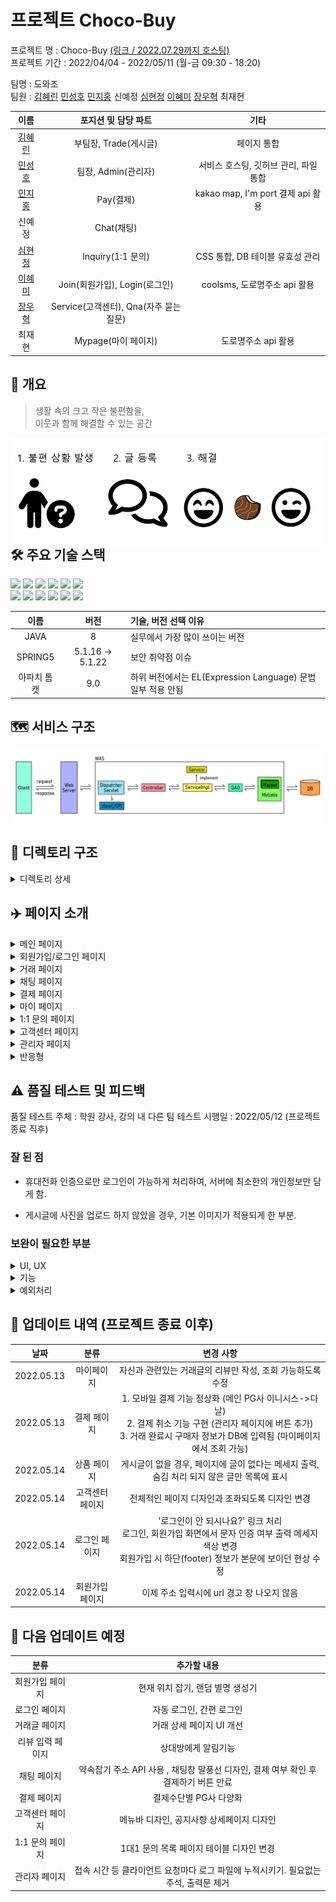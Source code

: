 # 프로젝트 Choco-Buy

프로젝트 명 : Choco-Buy [(링크 / 2022.07.29까지 호스팅)](http://chocobuy250.ml:8080/)    
프로젝트 기간 : 2022/04/04 - 2022/05/11 (월-금 09:30 - 18:20)  

팀명 : 도와조  
팀원 : [김혜린](https://github.com/gimae1) [민성호](https://github.com/Hernameis) [민지홍](https://github.com/may-jh) 신예정 [심현정](https://github.com/jwsimhj97) [이혜미](https://github.com/Flowerdrumsong) [장우혁](https://github.com/dgh03052) 최재현

|                    이름                     |          포지션 및 담당 파트           |                 기타                  |
| :-----------------------------------------: | :------------------------------------: | :-----------------------------------: |
|     [김혜린](https://github.com/gimae1)     |         부팀장, Trade(게시글)          |              페이지 통합              |
|   [민성호](https://github.com/Hernameis)    |          팀장, Admin(관리자)           | 서비스 호스팅, 깃허브 관리, 파일 통합 |
|     [민지홍](https://github.com/may-jh)     |               Pay(결제)                |   kakao map, I'm port 결제 api 활용   |
|                   신예정                    |               Chat(채팅)               |                                       |
|   [심현정](https://github.com/jwsimhj97)    |           Inquiry(1:1 문의)            |    CSS 통합, DB 테이블 유효성 관리    |
| [이혜미](https://github.com/Flowerdrumsong) |     Join(회원가입), Login(로그인)      |     coolsms, 도로명주소 api 활용      |
|    [장우혁](https://github.com/dgh03052)    | Service(고객센터), Qna(자주 묻는 질문) |                                       |
|                   최재현                    |          Mypage(마이 페이지)           |          도로명주소 api 활용          |



## :eyes: 개요

> 생활 속의 크고 작은 불편함을,   
> 이웃과 함께 해결할 수 있는  공간

<img src="./img/chocobuy_concept.png" align="left">



## 🛠 주요 기술 스택

<img src="https://img.shields.io/badge/JAVA-007396?style=for-the-badge&logo=java&logoColor=white"> <img src="https://img.shields.io/badge/spring-6DB33F?style=for-the-badge&logo=spring&logoColor=white"> <img src="https://img.shields.io/badge/Tomcat-F8DC75?style=for-the-badge&logo=apachetomcat&logoColor=black">  <img src="https://img.shields.io/badge/MariaDB-003545?style=for-the-badge&logo=mariadb&logoColor=white"> <img src="https://img.shields.io/badge/AWS-232F3E?style=for-the-badge&logo=amazonaws&logoColor=white"> <img src="https://img.shields.io/badge/Github-181717?style=for-the-badge&logo=github&logoColor=white">  
<img src="https://img.shields.io/badge/html5-E34F26?style=for-the-badge&logo=html5&logoColor=white"> <img src="https://img.shields.io/badge/CSS3-1572B6?style=for-the-badge&logo=css3&logoColor=white"> <img src="https://img.shields.io/badge/JavaScript-F7DF1E?style=for-the-badge&logo=javascript&logoColor=white"> <img src="https://img.shields.io/badge/Bootstrap-7952B3?style=for-the-badge&logo=bootstrap&logoColor=white"> <img src="https://img.shields.io/badge/jQuery-0769AD?style=for-the-badge&logo=jquery&logoColor=white"> <img src="https://img.shields.io/badge/AJAX-232F3E?style=for-the-badge&logo=ajax&logoColor=white"> 

|    이름     |       버전       | 기술, 버전 선택 이유                                        |
| :---------: | :--------------: | :---------------------------------------------------------- |
|    JAVA     |        8         | 실무에서 가장 많이 쓰이는 버전                              |
|   SPRING5   | 5.1.16 -> 5.1.22 | 보안 취약점 이슈                                            |
| 아파치 톰캣 |       9.0        | 하위 버전에서는 EL(Expression Language) 문법 일부 적용 안됨 |

## 🗺️ 서비스 구조



<img src="./img/was_structure.png" align="center">



## :file_folder: 디렉토리 구조

<details>
    <summary>디렉토리 상세</summary>
    <div markdown="1">


      └─src
        └─main
            ├─java
            │  └─com
            │      ├─chocobuy
            │      │  ├─biz
            │      │  │  ├─admin
            │      │  │  │  └─impl
            │      │  │  ├─chat
            │      │  │  │  └─impl
            │      │  │  ├─inquiry
            │      │  │  │  └─impl
            │      │  │  ├─pay
            │      │  │  │  └─impl
            │      │  │  ├─qna
            │      │  │  │  └─impl
            │      │  │  ├─service
            │      │  │  │  └─impl
            │      │  │  ├─trade
            │      │  │  │  └─impl
            │      │  │  ├─user
            │      │  │  │  └─impl
            │      │  │  └─util
            │      │  └─view
            │      │      └─controller
            │      └─my
            │          └─web
            │              └─interceptor
            ├─resources
            │  └─mappings
            └─webapp
                ├─resources
                │  ├─css
                │  ├─img
                │  │  ├─ban
                │  │  ├─common
                │  │  ├─profileImg
                │  │  ├─serviceImg
                │  │  └─upload
                │  └─js
                └─WEB-INF
                    ├─config
                    └─views
                        ├─Admin
                        ├─Chat
                        ├─error
                        ├─Inquiry
                        ├─Join
                        ├─Login
                        ├─Mypage
                        ├─Pay
                        ├─popup
                        ├─Service
                        ├─template
                        └─Trade

</details>



## :airplane: 페이지 소개

<details>
    <summary>메인 페이지</summary>
    <div markdown="1">
<img src="./img/ppt/index.PNG" align="center">

</details>

<details>
    <summary>회원가입/로그인 페이지</summary>
    <div markdown="1">
<img src="./img/ppt/join1.PNG" align="center">

<img src="./img/ppt/join2.PNG" align="center">

<img src="./img/ppt/login1.PNG" align="center">

</details>

<details>
    <summary>거래 페이지</summary>
    <div markdown="1">

<img src="./img/ppt/trade1.PNG" align="center">

<img src="./img/ppt/trade2.PNG" align="center">

<img src="./img/ppt/trade3.PNG" align="center">

</details>

<details>
    <summary>채팅 페이지</summary>
    <div markdown="1">

<img src="./img/ppt/chat1.PNG" align="center">

<img src="./img/ppt/chat2.PNG" align="center">

<img src="./img/ppt/chat3.PNG" align="center">

</details>

<details>
    <summary>결제 페이지</summary>
    <div markdown="1">

<img src="./img/ppt/pay1.PNG" align="center">

<img src="./img/ppt/pay2.PNG" align="center">

</details>

<details>
    <summary>마이 페이지</summary>
    <div markdown="1">

<img src="./img/ppt/mypage1.PNG" align="center">

<img src="./img/ppt/mypage2.PNG" align="center">

</details>

<details>
    <summary>1:1 문의 페이지</summary>
    <div markdown="1">

<img src="./img/ppt/inquiry1.PNG" align="center">

<img src="./img/ppt/inquiry2.PNG" align="center">

<img src="./img/ppt/inquiry3.PNG" align="center">

</details>

<details>
    <summary>고객센터 페이지</summary>
    <div markdown="1">
<img src="./img/ppt/service1.PNG" align="center">

<img src="./img/ppt/service2.PNG" align="center">

<img src="./img/ppt/service3.PNG" align="center">

</details>

<details>
    <summary>관리자 페이지</summary>
    <div markdown="1">
<img src="./img/ppt/admin1.PNG" align="center">

</details>

<details>
    <summary>반응형</summary>
    <div markdown="1">
<img src="./img/ppt/response1.PNG" align="center">
<img src="./img/ppt/response2.PNG" align="center">
<img src="./img/ppt/response3.PNG" align="center">

</details>



## :warning: 품질 테스트 및 피드백

품질 테스트 주체 : 학원 강사, 강의 내 다른 팀
테스트 시행일 : 2022/05/12 (프로젝트 종료 직후)

### 잘 된 점

- 휴대전화 인증으로만 로그인이 가능하게 처리하여, 서버에 최소한의 개인정보만 담게 함.

- 게시글에 사진을 업로드 하지 않았을 경우, 기본 이미지가 적용되게 한 부분.

### 보완이 필요한 부분

<details>
    <summary>UI, UX</summary>
    <div markdown="1">

- 메인 페이지
  - 메인 페이지에서 카테고리 전체가 보이면 좋겠다
  - 메인페이지에서 검색만 하려고 해도 로그인을 요구한다 **-> UI 설계 당시 의도한 부분**
  - 공지사항은 로그인을 하지 않아도 들어갈 수 있으면 좋겠다 **-> UI 설계 당시 의도한 부분**
  - 캐러셀 넣은 영역에 차지한 영역크기에 비해 이미지가 작고 슬라이드 될 때 마다 색이 변함으로, 옆 검색창에도 영향을 준다
  - 로그인을 한 후에 메인페이지가 로그인 안할 때와 다르다.(비주얼영역이 사라지고, 이질감이 든다.)
  - 검색 기능 사용할 경우 에러나는 경우 있다. 다시 사용해본 경우 잘 기능하는가 싶더니 다른 팀원 분 화면에서 오류가 나더라. (비로그인으로 검색어 기능 사용: 가방 > 에러 창으로 이동)
  - 거래화면 리스트에서 검색안됨. 산책만 됨.
- 회원가입
  - url이 노출된 경고 창이 노출됨.
- 상품 페이지
  - 텍스트박스 크기가 고정되어 있지않아서 사용자 임의로 창 크기고 조절 가능.
  - 텍스트박스 아래에는 상품에 대한 가격인지 한 눈에 알아보기가 어렵다
  - 채팅으로 거래하기 페이지로 넘어가서 채팅을 하면 입력하지 않고도 전송이 되고, 시점이 스크롤을 따라가지 않는다.
  - 게시물이 없는 카테고리 선택시 안내문구가 없는 빈 페이지가 나온다.
- 마이페이지
  - ~~거래내역페이지에 거래상대 항목에 NULL값이 들어간게 보입니다~~
  - 상품에 대한 리뷰를 보는데 과정이 불편합니다! 상품 페이지에서 리뷰를 같이 볼 수 있으면 좋을 것 간다.
  - 리뷰보기 했는데 거래내역이 나와요. 모든 사람의 거래내역이 뜨는거같은데 리뷰보기보단 거래내역이 나아보인다.
  - 마이페이지 정보수정에서 주소 수정할때 다시 로그인창으로 넘어가고 로그인 하면 메인페이지로 돌아가버리는 경우가 있다.
- 1대1 문의
  - 관리자모드에서 1:1문의 숨김처리했는데 사용자 화면에서 보여짐.

</details>

<details>
    <summary>기능</summary>
    <div markdown="1">

- 채팅 페이지
  - 약속 수정이 되지 않는다.
- 결제 페이지
  - 결제할때 개인 이메일이 아닌 사이트 이메일로 나와요. **-> 회원가입 시에 이메일 주소를 받지 않고 있습니다. 추후 회원가입 방법이 변경되면 업데이트 될 수 있습니다. **
  - 모바일에서 X누르거나, 결제가 완료되면 localhost로 페이지가 이동한다.
- 기타
  - 로그인되지 않은경우, 메인 로고를 눌러도 메인 페이지로 이동되지 않는다.

</details>

<details>
    <summary>예외처리</summary>
    <div markdown="1"> 


- 상품 페이지
  - 거래글 등록후 이미지 변경이 되지 않는다. 이미지를 잘못 등록 한 경우에는 불편할 수 있음.
  - 글 쓸 때, 금액 부분에 문자를 입력하면 에러가 발생함.
- 마이페이지
  - 리뷰보기 검색 옵션에서 내정보가 작성자인가요? 작성자(예를들어 하하) 로 검색해도 아무것도 안 나옵니다.
  - 결제내역 확인 메뉴 구매자 이름 못 끌어옴.
  - 마이페이지 리뷰보기에서 엔터 치면 에러가 발생함.

</details>



## :wrench: 업데이트 내역 (프로젝트 종료 이후)

|    날짜    |    분류     |                          변경 사항                           |
| :--------: | :---------: | :----------------------------------------------------------: |
| 2022.05.13 | 마이페이지  |  자신과 관련있는 거래글의 리뷰만 작성, 조회 가능하도록 수정  |
| 2022.05.13 | 결제 페이지 | 1. 모바일 결제 기능 정상화 (메인 PG사 이니시스->다날)<br />2. 결제 취소 기능 구현 (관리자 페이지에 버튼 추가)<br />3. 거래 완료시 구매자 정보가 DB에 입력됨 (마이페이지에서 조회 가능)<br /> |
| 2022.05.14 | 상품 페이지 | 게시글이 없을 경우, 페이지에 글이 없다는 메세지 출력, 숨김 처리 되지 않은 글만 목록에 표시<br /> |
| 2022.05.14 | 고객센터 페이지 | 전체적인 페이지 디자인과 조화되도록 디자인 변경<br /> |
| 2022.05.14 | 로그인 페이지 | '로그인이 안 되시나요?' 링크 처리<br />로그인, 회원가입 화면에서 문자 인증 여부 출력 메세지 색상 변경<br />회원가입 시 하단(footer) 정보가 본문에 보이던 현상 수정 |
| 2022.05.14 | 회원가입 페이지 | 이제 주소 입력시에 url 경고 창 나오지 않음<br /> |






## :date: 다음 업데이트 예정

|       분류       |                         추가할 내용                          |
| :--------------: | :----------------------------------------------------------: |
| 회원가입 페이지  |               현재 위치 잡기, 랜덤 별명 생성기               |
|  로그인 페이지   |                   자동 로그인, 간편 로그인                   |
|  거래글 페이지   |                   거래 상세 페이지 UI 개선                   |
| 리뷰 입력 페이지 |                     상대방에게 알림기능                      |
|   채팅 페이지    | 약속잡기 주소 API 사용 , 채팅창 말풍선 디자인, 결제 여부 확인 후 결제하기 버튼 만료 |
|   결제 페이지    |                    결제수단별 PG사 다양화                    |
| 고객센터 페이지  |          메뉴바 디자인,  공지사항 상세페이지 디자인          |
| 1:1 문의 페이지  |           1대1 문의 목록 페이지 테이블 디자인 변경           |
|  관리자 페이지   | 접속 시간 등 클라이언트 요청마다 로그 파일에 누적시키기. 필요없는 주석, 출력문 제거 |



